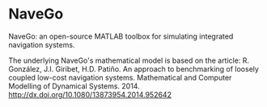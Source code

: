 NaveGo
======

NaveGo: an open-source MATLAB toolbox for simulating integrated navigation systems.

The underlying NaveGo's mathematical model is based on the article: R. González, J.I. Giribet, H.D. Patiño. An approach to benchmarking of loosely coupled low-cost navigation systems. Mathematical and Computer Modelling of Dynamical Systems. 2014. http://dx.doi.org/10.1080/13873954.2014.952642
